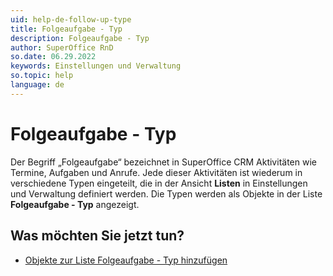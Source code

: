 ```yaml
---
uid: help-de-follow-up-type
title: Folgeaufgabe - Typ
description: Folgeaufgabe - Typ
author: SuperOffice RnD
so.date: 06.29.2022
keywords: Einstellungen und Verwaltung
so.topic: help
language: de
---
```


# Folgeaufgabe - Typ

Der Begriff „Folgeaufgabe“ bezeichnet in SuperOffice CRM Aktivitäten wie Termine, Aufgaben und Anrufe. Jede dieser Aktivitäten ist wiederum in verschiedene Typen eingeteilt, die in der Ansicht **Listen** in Einstellungen und Verwaltung definiert werden. Die Typen werden als Objekte in der Liste **Folgeaufgabe - Typ** angezeigt.

## Was möchten Sie jetzt tun?

* [Objekte zur Liste Folgeaufgabe - Typ hinzufügen][1]

<!-- Referenced links -->
[1]: adding-items-to-follow-up-type-list.md

<!-- Referenced images -->

